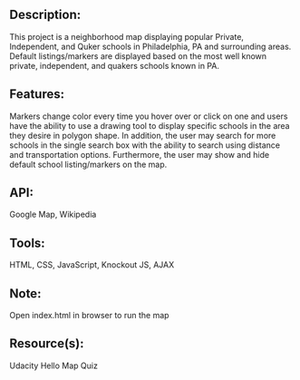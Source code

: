 ## Description: 

This project is a neighborhood map displaying popular Private, Independent, and Quker schools in Philadelphia, PA and surrounding areas. Default listings/markers are displayed based on the most well known private, independent, and quakers schools known in PA. 

## Features: 

Markers change color every time you hover over or click on one and users have the ability to use a drawing tool to display specific schools in the area they desire in polygon shape. In addition, the user may search for more schools in the single search box with the ability to search using distance and transportation options. Furthermore, the user may show and hide default school listing/markers on the map.

## API: 

Google Map, Wikipedia

## Tools: 

HTML, CSS, JavaScript, Knockout JS, AJAX

## Note: 

Open index.html in browser to run the map

## Resource(s): 

Udacity Hello Map Quiz

